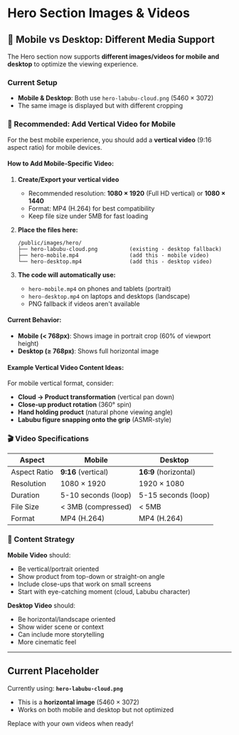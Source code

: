 # Hero Section Images & Videos

## 📱 Mobile vs Desktop: Different Media Support

The Hero section now supports **different images/videos for mobile and desktop** to optimize the viewing experience.

### Current Setup

- **Mobile & Desktop**: Both use `hero-labubu-cloud.png` (5460 × 3072)
- The same image is displayed but with different cropping

### 🎯 Recommended: Add Vertical Video for Mobile

For the best mobile experience, you should add a **vertical video** (9:16 aspect ratio) for mobile devices.

#### How to Add Mobile-Specific Video:

1. **Create/Export your vertical video**

   - Recommended resolution: **1080 × 1920** (Full HD vertical) or **1080 × 1440**
   - Format: MP4 (H.264) for best compatibility
   - Keep file size under 5MB for fast loading

2. **Place the files here:**

   ```
   /public/images/hero/
   ├── hero-labubu-cloud.png          (existing - desktop fallback)
   ├── hero-mobile.mp4                (add this - mobile video)
   └── hero-desktop.mp4               (add this - desktop video)
   ```

3. **The code will automatically use:**
   - `hero-mobile.mp4` on phones and tablets (portrait)
   - `hero-desktop.mp4` on laptops and desktops (landscape)
   - PNG fallback if videos aren't available

#### Current Behavior:

- **Mobile (< 768px)**: Shows image in portrait crop (60% of viewport height)
- **Desktop (≥ 768px)**: Shows full horizontal image

#### Example Vertical Video Content Ideas:

For mobile vertical format, consider:

- **Cloud → Product transformation** (vertical pan down)
- **Close-up product rotation** (360° spin)
- **Hand holding product** (natural phone viewing angle)
- **Labubu figure snapping onto the grip** (ASMR-style)

### 🎬 Video Specifications

| Aspect       | Mobile              | Desktop               |
| ------------ | ------------------- | --------------------- |
| Aspect Ratio | **9:16** (vertical) | **16:9** (horizontal) |
| Resolution   | 1080 × 1920         | 1920 × 1080           |
| Duration     | 5-10 seconds (loop) | 5-15 seconds (loop)   |
| File Size    | < 3MB (compressed)  | < 5MB                 |
| Format       | MP4 (H.264)         | MP4 (H.264)           |

### 🎨 Content Strategy

**Mobile Video** should:

- Be vertical/portrait oriented
- Show product from top-down or straight-on angle
- Include close-ups that work on small screens
- Start with eye-catching moment (cloud, Labubu character)

**Desktop Video** should:

- Be horizontal/landscape oriented
- Show wider scene or context
- Can include more storytelling
- More cinematic feel

---

## Current Placeholder

Currently using: **`hero-labubu-cloud.png`**

- This is a **horizontal image** (5460 × 3072)
- Works on both mobile and desktop but not optimized

Replace with your own videos when ready!


